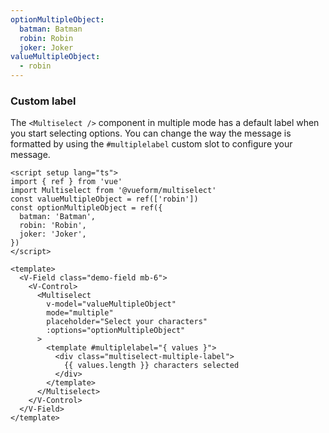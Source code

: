 ```yaml
---
optionMultipleObject:
  batman: Batman
  robin: Robin
  joker: Joker
valueMultipleObject:
  - robin
---
```


### Custom label

The `<Multiselect />` component in multiple mode has a default label when you
start selecting options. You can change the way the message is formatted by
using the `#multiplelabel` custom slot to configure your message.

<!--code-->

```vue
<script setup lang="ts">
import { ref } from 'vue'
import Multiselect from '@vueform/multiselect'
const valueMultipleObject = ref(['robin'])
const optionMultipleObject = ref({
  batman: 'Batman',
  robin: 'Robin',
  joker: 'Joker',
})
</script>

<template>
  <V-Field class="demo-field mb-6">
    <V-Control>
      <Multiselect
        v-model="valueMultipleObject"
        mode="multiple"
        placeholder="Select your characters"
        :options="optionMultipleObject"
      >
        <template #multiplelabel="{ values }">
          <div class="multiselect-multiple-label">
            {{ values.length }} characters selected
          </div>
        </template>
      </Multiselect>
    </V-Control>
  </V-Field>
</template>
```

<!--/code-->

<!--example-->

<div class="columns">
  <div class="column is-4">
    <V-Field>
      <V-Control>
        <Multiselect
          v-model="frontmatter.valueMultipleObject"
          mode="multiple"
          placeholder="Select your characters"
          :options="frontmatter.optionMultipleObject"
        >
          <template #multiplelabel="{ values }">
            <div class="multiselect-multiple-label">
              {{ values.length }} characters selected
            </div>
          </template>
        </Multiselect>
      </V-Control>
    </V-Field>
  </div>
  <div class="column is-4">
    <V-Field class="is-curved-select">
      <V-Control>
        <Multiselect
          v-model="frontmatter.valueMultipleObject"
          mode="multiple"
          placeholder="Select your characters"
          :options="frontmatter.optionMultipleObject"
        >
          <template #multiplelabel="{ values }">
            <div class="multiselect-multiple-label">
              {{ values.length }} characters selected
            </div>
          </template>
        </Multiselect>
      </V-Control>
    </V-Field>
  </div>
  <div class="column is-4">
    <V-Field class="is-rounded-select">
      <V-Control>
        <Multiselect
          v-model="frontmatter.valueMultipleObject"
          mode="multiple"
          placeholder="Select your characters"
          :options="frontmatter.optionMultipleObject"
        >
          <template #multiplelabel="{ values }">
            <div class="multiselect-multiple-label">
              {{ values.length }} characters selected
            </div>
          </template>
        </Multiselect>
      </V-Control>
    </V-Field>
  </div>
</div>

<!--/example-->
